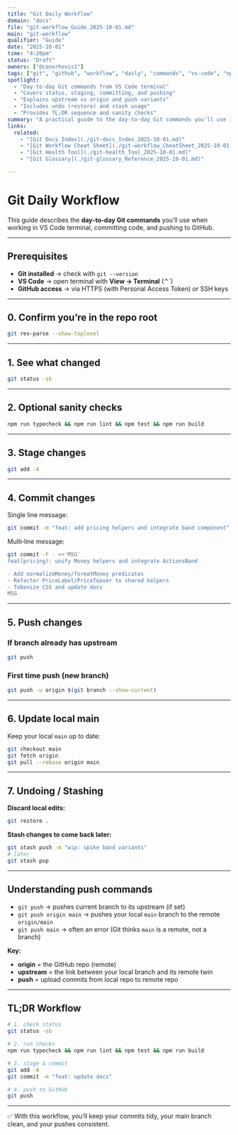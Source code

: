 ```yaml
---
title: "Git Daily Workflow"
domain: "docs"
file: "git-workflow_Guide_2025-10-01.md"
main: "git-workflow"
qualifier: "Guide"
date: "2025-10-01"
time: "4:20pm"
status: "Draft"
owners: ["@conorhovis1"]
tags: ["git", "github", "workflow", "daily", "commands", "vs-code", "npm"]
spotlight:
  - "Day-to-day Git commands from VS Code terminal"
  - "Covers status, staging, committing, and pushing"
  - "Explains upstream vs origin and push variants"
  - "Includes undo (restore) and stash usage"
  - "Provides TL;DR sequence and sanity checks"
summary: "A practical guide to the day-to-day Git commands you’ll use in the VS Code terminal—checking status, running optional checks, staging and committing changes, pushing to GitHub (including first-time upstream setup), keeping main up to date, undoing or stashing work, and understanding push variants like 'git push' vs 'git push origin main'."
links:
  related:
    - "[Git Docs Index](./git-docs_Index_2025-10-01.md)"
    - "[Git Workflow Cheat Sheet](./git-workflow_CheatSheet_2025-10-01.md)"
    - "[Git Health Tool](./git-health_Tool_2025-10-01.md)"
    - "[Git Glossary](./git-glossary_Reference_2025-10-01.md)"

---
```


# Git Daily Workflow

This guide describes the **day‑to‑day Git commands** you’ll use when working in VS Code terminal, committing code, and pushing to GitHub.

---

## Prerequisites

- **Git installed** → check with `git --version`
- **VS Code** → open terminal with **View → Terminal** (⌃`)
- **GitHub access** → via HTTPS (with Personal Access Token) or SSH keys

---

## 0. Confirm you’re in the repo root
```bash
git rev-parse --show-toplevel
```

---

## 1. See what changed
```bash
git status -sb
```

---

## 2. Optional sanity checks
```bash
npm run typecheck && npm run lint && npm test && npm run build
```

---

## 3. Stage changes
```bash
git add -A
```

---

## 4. Commit changes
Single line message:
```bash
git commit -m "feat: add pricing helpers and integrate band component"
```

Multi‑line message:
```bash
git commit -F - <<'MSG'
feat(pricing): unify Money helpers and integrate ActionsBand

- Add normalizeMoney/formatMoney predicates
- Refactor PriceLabel/PriceTeaser to shared helpers
- Tokenize CSS and update docs
MSG
```

---

## 5. Push changes

### If branch already has upstream
```bash
git push
```

### First time push (new branch)
```bash
git push -u origin $(git branch --show-current)
```

---

## 6. Update local main
Keep your local `main` up to date:
```bash
git checkout main
git fetch origin
git pull --rebase origin main
```

---

## 7. Undoing / Stashing

**Discard local edits:**
```bash
git restore .
```

**Stash changes to come back later:**
```bash
git stash push -m "wip: spike band variants"
# later
git stash pop
```

---

## Understanding push commands

- `git push` → pushes current branch to its upstream (if set)
- `git push origin main` → pushes your local `main` branch to the remote `origin/main`
- `git push main` → often an error (Git thinks `main` is a remote, not a branch)

**Key:**
- **origin** = the GitHub repo (remote)
- **upstream** = the link between your local branch and its remote twin
- **push** = upload commits from local repo to remote repo

---

## TL;DR Workflow

```bash
# 1. check status
git status -sb

# 2. run checks
npm run typecheck && npm run lint && npm test && npm run build

# 3. stage & commit
git add -A
git commit -m "feat: update docs"

# 4. push to GitHub
git push
```

---

✅ With this workflow, you’ll keep your commits tidy, your main branch clean, and your pushes consistent.

